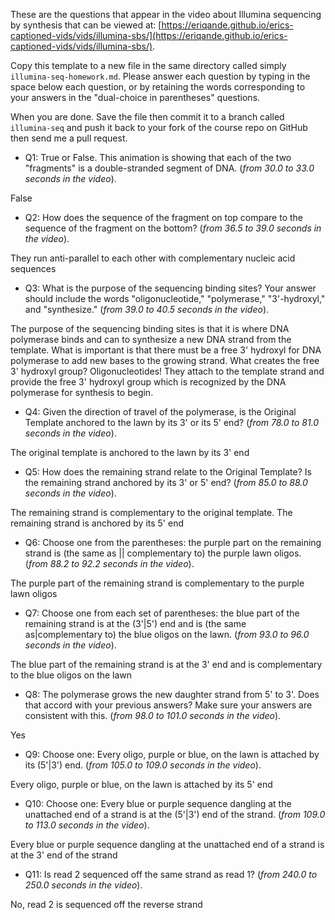 

These are the questions that appear in the video about Illumina sequencing by synthesis that
can be viewed at: [https://eriqande.github.io/erics-captioned-vids/vids/illumina-sbs/](https://eriqande.github.io/erics-captioned-vids/vids/illumina-sbs/).

Copy this template to a new file in the same directory called simply
`illumina-seq-homework.md`.  Please answer each question by typing in the space below each question, or by retaining the words corresponding to
your answers in the "dual-choice in parentheses" questions.

When you are done.  Save the file then commit it
to a branch called `illumina-seq` and push it back to your
fork of the course repo on GitHub then send me a pull request.



* Q1: True or False. This animation is showing that each of the two "fragments" is a double-stranded segment of DNA. (_from 30.0 to 33.0 seconds in the video_).

False

* Q2: How does the sequence of the fragment on top compare to the sequence of the fragment on the bottom? (_from 36.5 to 39.0 seconds in the video_).

They run anti-parallel to each other with complementary nucleic acid sequences 

* Q3: What is the purpose of the sequencing binding sites? Your answer should include the words "oligonucleotide," "polymerase," "3'-hydroxyl," and "synthesize." (_from 39.0 to 40.5 seconds in the video_).

The purpose of the sequencing binding sites is that it is where DNA polymerase binds and can to synthesize a new DNA strand from the template. What is important is that there must be a free 3' hydroxyl for DNA polymerase to add new bases to the growing strand. What creates the free 3' hydroxyl group? Oligonucleotides! They attach to the template strand and provide the free 3' hydroxyl group which is recognized by the DNA polymerase for synthesis to begin. 

* Q4: Given the direction of travel of the polymerase, is the Original Template anchored to the lawn by its 3' or its 5' end? (_from 78.0 to 81.0 seconds in the video_).

The original template is anchored to the lawn by its 3' end 

* Q5: How does the remaining strand relate to the Original Template? Is the remaining strand anchored by its 3' or 5' end? (_from 85.0 to 88.0 seconds in the video_).

The remaining strand is complementary to the original template. The remaining strand is anchored by its 5' end

* Q6: Choose one from the parentheses: the purple part on the remaining strand is (the same as || complementary to) the purple lawn oligos.  (_from 88.2 to 92.2 seconds in the video_).

The purple part of the remaining strand is complementary to the purple lawn oligos

* Q7: Choose one from each set of parentheses: the blue part of the remaining strand is at the (3'|5') end and is (the same as|complementary to) the blue oligos on the lawn.  (_from 93.0 to 96.0 seconds in the video_).

The blue part of the remaining strand is at the 3' end and is complementary to the blue oligos on the lawn

* Q8: The polymerase grows the new daughter strand from 5' to 3'.  Does that accord with your previous answers?  Make sure your answers are consistent with this. (_from 98.0 to 101.0 seconds in the video_).

Yes

* Q9: Choose one: Every oligo, purple or blue, on the lawn is attached by its (5'|3') end. (_from 105.0 to 109.0 seconds in the video_).

Every oligo, purple or blue, on the lawn is attached by its 5' end

* Q10: Choose one: Every blue or purple sequence dangling at the unattached end of a strand is at the (5'|3') end of the strand. (_from 109.0 to 113.0 seconds in the video_).

Every blue or purple sequence dangling at the unattached end of a strand is at the 3' end of the strand

* Q11: Is read 2 sequenced off the same strand as read 1? (_from 240.0 to 250.0 seconds in the video_).

No, read 2 is sequenced off the reverse strand